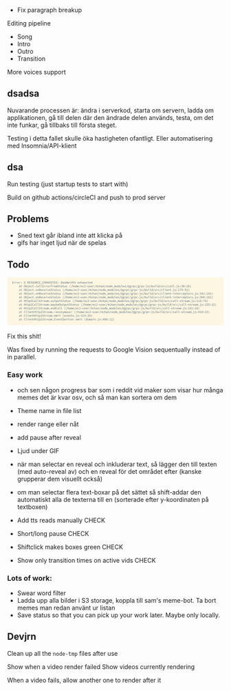 -   Fix paragraph breakup

Editing pipeline

-   Song
-   Intro
-   Outro
-   Transition

More voices support

## dsadsa

Nuvarande processen är:
ändra i serverkod,
starta om servern,
ladda om applikationen,
gå till delen där den ändrade delen används,
testa,
om det inte funkar, gå tillbaks till första steget.

Testing i detta fallet skulle öka hastigheten ofantligt.
Eller automatisering med Insomnia/API-klient

## dsa

Run testing (just startup tests to start with)

Build on github actions/circleCI and push to prod server

## Problems

-   Sned text går ibland inte att klicka på
-   gifs har inget ljud när de spelas

## Todo

![](2020-08-25-21-45-03.png)

Fix this shit!

Was fixed by running the requests to Google Vision sequentually instead of in parallel.

### Easy work

-   och sen någon progress bar som i reddit vid maker som visar hur många memes det är kvar osv, och så man kan sortera om dem
-   Theme name in file list
-   render range eller nåt
-   add pause after reveal

-   Ljud under GIF
-   när man selectar en reveal och inkluderar text, så lägger den till texten (med auto-reveal av) och en reveal för det området efter (kanske grupperar dem visuellt också)
-   om man selectar flera text-boxar på det sättet så shift-addar den automatiskt alla de texterna till en (sorterade efter y-koordinaten på textboxen)
-   Add tts reads manually CHECK
-   Short/long pause CHECK
-   Shiftclick makes boxes green CHECK
-   Show only transition times on active vids CHECK

### Lots of work:

-   Swear word filter
-   Ladda upp alla bilder i S3 storage, koppla till sam's meme-bot. Ta bort memes man redan använt ur listan
-   Save status so that you can pick up your work later. Maybe only locally.

## Devjrn

Clean up all the `node-tmp` files after use

Show when a video render failed
Show videos currently rendering

When a video fails, allow another one to render after it
